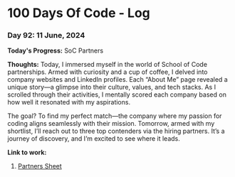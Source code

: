 # 100 Days Of Code - Log

### Day 92: 11 June, 2024

**Today's Progress:** SoC Partners

**Thoughts:** Today, I immersed myself in the world of School of Code partnerships. Armed with curiosity and a cup of coffee, I delved into company websites and LinkedIn profiles. Each “About Me” page revealed a unique story—a glimpse into their culture, values, and tech stacks. As I scrolled through their activities, I mentally scored each company based on how well it resonated with my aspirations.

The goal? To find my perfect match—the company where my passion for coding aligns seamlessly with their mission. Tomorrow, armed with my shortlist, I’ll reach out to three top contenders via the hiring partners. It’s a journey of discovery, and I’m excited to see where it leads.

**Link to work:**

1. [Partners Sheet](https://docs.google.com/spreadsheets/d/1SfJrjDrRIBwCDlRQXZZbGAlkbS38rB6pQzJvzpD2meE/edit#gid=0)
